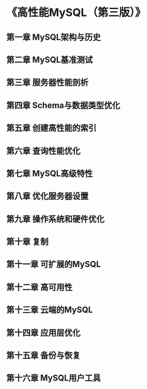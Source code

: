 # 《高性能MySQL（第三版）》

## 第一章 MySQL架构与历史

## 第二章 MySQL基准测试

## 第三章 服务器性能剖析

## 第四章 Schema与数据类型优化

## 第五章 创建高性能的索引

## 第六章 查询性能优化

## 第七章 MySQL高级特性

## 第八章 优化服务器设置

## 第九章 操作系统和硬件优化

## 第十章 复制

## 第十一章 可扩展的MySQL

## 第十二章 高可用性

## 第十三章 云端的MySQL

## 第十四章 应用层优化

## 第十五章 备份与恢复

## 第十六章 MySQL用户工具

